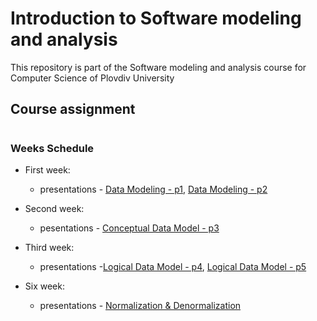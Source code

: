 # Introduction to Software modeling and analysis
This repository is part of the Software modeling and analysis course for Computer Science of Plovdiv University



## Course assignment


#
### Weeks Schedule

* First week: 
  * presentations - [Data Modeling - p1](https://github.com/pkyurkchiev/software-modeling-and-analysis-se/tree/master/presentations/Lecture-01.pdf), [Data Modeling - p2](https://github.com/pkyurkchiev/software-modeling-and-analysis-se/tree/master/presentations/Lecture-02.pdf)

* Second week:
  * pesentations - [Conceptual Data Model - p3](https://github.com/pkyurkchiev/software-modeling-and-analysis-se/tree/master/presentations/Lecture-03.pdf)
  
* Third week:
  * presentations -[Logical Data Model - p4](https://github.com/pkyurkchiev/software-modeling-and-analysis-se/tree/master/presentations/Lecture-04.pdf), [Logical Data Model - p5](https://github.com/pkyurkchiev/software-modeling-and-analysis-se/tree/master/presentations/Lecture-05.pdf)
  
* Six week:
  * presentations - [Normalization & Denormalization](https://github.com/pkyurkchiev/software-modeling-and-analysis-se/tree/master/presentations/Lecture-06.pdf)